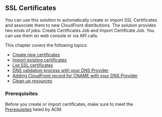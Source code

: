 ## SSL Certificates

You can use this solution to automatically create or import SSL Certificates and associate them to new CloudFront distributions. The solution provides two kinds of jobs: Create Certificates Job and Import Certificate Job. You can use them on web console or via API calls.

This chapter covers the following topics:

- [Create new certificates](./create-new-certificates.md)
- [Import existing certificates](./import-existing-certificates.md)
- [List SSL certificates](./list-certificates.md)
- [DNS validation process with your DNS Provider](./dns-validation-process.md)
- [Adding CloudFront record for CNAME with your DNS Provider](./add-record-for-cname.md)
- [Clean up resources](./clean-up-resources.md)

### Prerequisites

Before you create or import certificates, make sure to meet the [Prerequisites](https://docs.aws.amazon.com/acm/latest/userguide/import-certificate-prerequisites.html) listed by ACM. 



